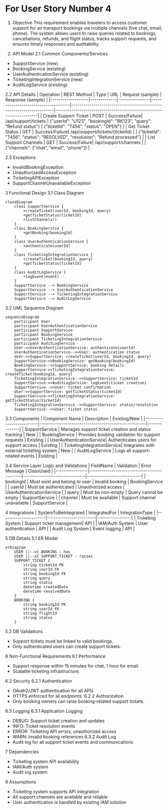 # For User Story Number 4

1. Objective
This requirement enables travelers to access customer support for air transport bookings via multiple channels (live chat, email, phone). The system allows users to raise queries related to bookings, cancellations, refunds, and flight status, tracks support requests, and ensures timely responses and auditability.

2. API Model
2.1 Common Components/Services
- SupportService (new)
- BookingService (existing)
- UserAuthenticationService (existing)
- TicketingIntegrationService (new)
- AuditLogService (existing)

2.2 API Details
| Operation         | REST Method | Type           | URL                                 | Request (sample)                                                    | Response (sample)                                                   |
|-------------------|-------------|----------------|-------------------------------------|---------------------------------------------------------------------|---------------------------------------------------------------------|
| Create Support Ticket | POST    | Success/Failure| /api/support/tickets                | {"userId": "U123", "bookingId": "BK123", "query": "Refund status"} | {"ticketId": "T456", "status": "OPEN"}                        |
| Get Ticket Status | GET         | Success/Failure| /api/support/tickets/{ticketId}     |                                                                     | {"ticketId": "T456", "status": "RESOLVED", "resolution": "Refund processed"} |
| List Support Channels | GET     | Success/Failure| /api/support/channels               |                                                                     | {"channels": ["chat", "email", "phone"]}                      |

2.3 Exceptions
- InvalidBookingException
- UnauthorizedAccessException
- TicketingAPIException
- SupportChannelUnavailableException

3 Functional Design
3.1 Class Diagram
```mermaid
classDiagram
    class SupportService {
        +createTicket(userId, bookingId, query)
        +getTicketStatus(ticketId)
        +listChannels()
    }
    class BookingService {
        +getBooking(bookingId)
    }
    class UserAuthenticationService {
        +authenticate(userId)
    }
    class TicketingIntegrationService {
        +createTicket(bookingId, query)
        +getTicketStatus(ticketId)
    }
    class AuditLogService {
        +logEvent(event)
    }
    SupportService --> BookingService
    SupportService --> UserAuthenticationService
    SupportService --> TicketingIntegrationService
    SupportService --> AuditLogService
```

3.2 UML Sequence Diagram
```mermaid
sequenceDiagram
    participant User
    participant UserAuthenticationService
    participant SupportService
    participant BookingService
    participant TicketingIntegrationService
    participant AuditLogService
    User->>UserAuthenticationService: authenticate(userId)
    UserAuthenticationService-->>User: authentication status
    User->>SupportService: createTicket(userId, bookingId, query)
    SupportService->>BookingService: getBooking(bookingId)
    BookingService-->>SupportService: booking details
    SupportService->>TicketingIntegrationService: createTicket(bookingId, query)
    TicketingIntegrationService-->>SupportService: ticketId
    SupportService->>AuditLogService: logEvent(ticket creation)
    SupportService-->>User: ticket confirmation
    User->>SupportService: getTicketStatus(ticketId)
    SupportService->>TicketingIntegrationService: getTicketStatus(ticketId)
    TicketingIntegrationService-->>SupportService: status/resolution
    SupportService-->>User: ticket status
```

3.3 Components
| Component Name           | Description                                         | Existing/New |
|-------------------------|-----------------------------------------------------|--------------|
| SupportService          | Manages support ticket creation and status tracking  | New          |
| BookingService          | Provides booking validation for support requests     | Existing     |
| UserAuthenticationService| Authenticates users for support access              | Existing     |
| TicketingIntegrationService| Integrates with external ticketing system         | New          |
| AuditLogService         | Logs all support-related events                      | Existing     |

3.4 Service Layer Logic and Validations
| FieldName      | Validation                                 | Error Message                 | ClassUsed                 |
|----------------|--------------------------------------------|-------------------------------|---------------------------|
| bookingId      | Must exist and belong to user              | Invalid booking               | BookingService            |
| userId         | Must be authenticated                      | Unauthorized access           | UserAuthenticationService |
| query          | Must be non-empty                          | Query cannot be empty         | SupportService            |
| channel        | Must be available                          | Support channel unavailable   | SupportService            |

4 Integrations
| SystemToBeIntegrated | IntegratedFor           | IntegrationType |
|----------------------|------------------------|-----------------|
| Ticketing System     | Support ticket management| API             |
| IAM/Auth System      | User authentication     | API             |
| Audit Log System     | Event logging           | API             |

5 DB Details
5.1 ER Model
```mermaid
erDiagram
    USER ||--o{ BOOKING : has
    USER ||--o{ SUPPORT_TICKET : raises
    SUPPORT_TICKET {
        string ticketId PK
        string userId FK
        string bookingId FK
        string query
        string status
        datetime createdDate
        datetime resolvedDate
    }
    BOOKING {
        string bookingId PK
        string userId FK
        string flightId
        string status
    }
```

5.2 DB Validations
- Support tickets must be linked to valid bookings.
- Only authenticated users can create support tickets.

6 Non-Functional Requirements
6.1 Performance
- Support response within 15 minutes for chat, 1 hour for email.
- Scalable ticketing infrastructure.

6.2 Security
6.2.1 Authentication
- OAuth2/JWT authentication for all APIs.
- HTTPS enforced for all endpoints.
6.2.2 Authorization
- Only booking owners can raise booking-related support tickets.

6.3 Logging
6.3.1 Application Logging
- DEBUG: Support ticket creation and updates
- INFO: Ticket resolution events
- ERROR: Ticketing API errors, unauthorized access
- WARN: Invalid booking references
6.3.2 Audit Log
- Audit log for all support ticket events and communications

7 Dependencies
- Ticketing system API availability
- IAM/Auth system
- Audit log system

8 Assumptions
- Ticketing system supports API integration
- All support channels are available and reliable
- User authentication is handled by existing IAM solution
